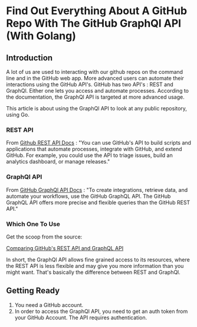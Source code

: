 # Find Out Everything About A GitHub Repo With The GitHub GraphQl API (With Golang)

## Introduction

A lot of us are used to interacting with our github repos on the command line and in the GitHub web app. More advanced users can automate their interactions using the GitHub API's. GitHub has two API's : REST and GraphQl. Either one lets you access and automate processes. According to the documentation, the GraphQl API is targeted at more advanced usage.

This article is about using the GraphQl API to look at any public repository, using Go.

### REST API

From [Github REST API Docs](https://docs.github.com/en/rest) : "You can use GitHub's API to build scripts and applications that automate processes, integrate with GitHub, and extend GitHub. For example, you could use the API to triage issues, build an analytics dashboard, or manage releases."

### GraphQl API

From [GitHub GraphQl API Docs](https://docs.github.com/en/graphql) : "To create integrations, retrieve data, and automate your workflows, use the GitHub GraphQL API. The GitHub GraphQL API offers more precise and flexible queries than the GitHub REST API."

### Which One To Use

Get the scoop from the source:

[Comparing GitHub's REST API and GraphQL API](https://docs.github.com/en/rest/about-the-rest-api/comparing-githubs-rest-api-and-graphql-api)

In short, the GraphQl API allows fine grained access to its resources, where the REST API is less flexible and may give you more information than you might want. That's basically the difference between REST and GraphQl.

## Getting Ready

1. You need a GitHub account.
2. In order to access the GraphQl API, you need to get an auth token from your GitHub Account. The API requires authentication.
